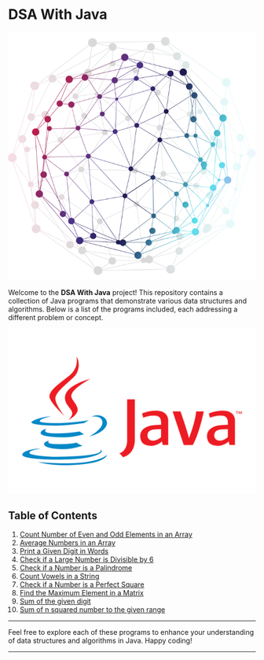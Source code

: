 # DSA With Java
![Tree Image](img/tree.png)

Welcome to the **DSA With Java** project! This repository contains a collection of Java programs that demonstrate various data structures and algorithms. Below is a list of the programs included, each addressing a different problem or concept.

![Tree Image](img/java1.png)


## Table of Contents

1. [Count Number of Even and Odd Elements in an Array](#)
2. [Average Numbers in an Array](#)
3. [Print a Given Digit in Words](#)
4. [Check if a Large Number is Divisible by 6](#)
5. [Check if a Number is a Palindrome](#)
6. [Count Vowels in a String](#)
7. [Check if a Number is a Perfect Square](#)
8. [Find the Maximum Element in a Matrix](#)
9. [Sum of the given digit](#)
10. [Sum of n squared number to the given range](#)



---

Feel free to explore each of these programs to enhance your understanding of data structures and algorithms in Java. Happy coding!

---
